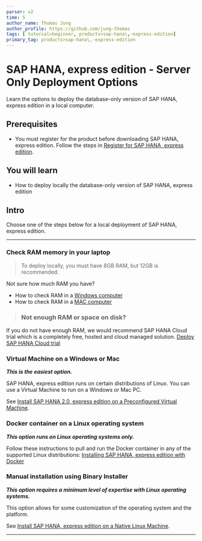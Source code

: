 ```yaml
---
parser: v2
time: 5
author_name: Thomas Jung
author_profile: https://github.com/jung-thomas
tags: [ tutorial>beginner, products>sap-hana\,-express-edition]
primary_tag: products>sap-hana\,-express-edition
---
```


# SAP HANA, express edition - Server Only Deployment Options

<!-- description --> Learn the options to deploy the database-only version of SAP HANA, express edition in a local computer.

## Prerequisites

- You must register for the product before downloading SAP HANA, express edition. Follow the steps in [Register for SAP HANA, express edition](hxe-ua-register).

## You will learn  

- How to deploy locally the database-only version of SAP HANA, express edition

## Intro

Choose one of the steps below for a local deployment of SAP HANA, express edition.

---

### Check RAM memory in your laptop

>To deploy locally, you must have 8GB RAM, but 12GB is recommended.

Not sure how much RAM you have?

- How to check RAM in a [Windows computer](https://developers.sap.com/tutorials/hxe-ram-disk-ms.html)
- How to check RAM in a [MAC computer](https://developers.sap.com/tutorials/hxe-ram-disk-mac.html)

> ###  Not enough RAM or space on disk?

If you do not have enough RAM, we would recommend SAP HANA Cloud trial which is a completely free, hosted and cloud managed solution. [Deploy SAP HANA Cloud trial](hana-cloud-deploying)

### Virtual Machine on a Windows or Mac

***This is the easiest option.***

SAP HANA, express edition runs on certain distributions of Linux. You can use a Virtual Machine to run on a Windows or Mac PC.

See [Install SAP HANA 2.0, express edition on a Preconfigured Virtual Machine](group.hxe-install-vm).

### Docker container on a Linux operating system

***This option runs on Linux operating systems only.***

Follow these instructions to pull and run the Docker container in any of the supported Linux distributions: [Installing SAP HANA, express edition with Docker](hxe-ua-install-using-docker)

### Manual installation using Binary Installer

***This option requires a minimum level of expertise with Linux operating systems.***

This option allows for some customization of the operating system and the platform.

See [Install SAP HANA, express edition on a Native Linux Machine](group.hxe-install-binary).

---
